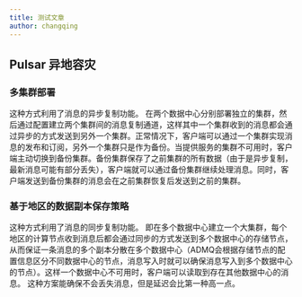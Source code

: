 ```yaml
---
title: 测试文章
author: changqing
---
```


## Pulsar 异地容灾

### 多集群部署

这种方式利用了消息的异步复制功能。
在两个数据中心分别部署独立的集群，然后通过配置建立两个集群间的消息复制通道，这样其中一个集群收到的消息都会通过异步的方式发送到另外一个集群。正常情况下，客户端可以通过一个集群实现消息的发布和订阅，另外一个集群只是作为备份。当提供服务的集群不可用时，客户端主动切换到备份集群。备份集群保存了之前集群的所有数据（由于是异步复制，最新消息可能有部分丢失），客户端就可以通过备份集群继续处理消息。同时，客户端发送到备份集群的消息会在之前集群恢复后发送到之前的集群。

<!-- more -->

### 基于地区的数据副本保存策略

这种方式利用了消息的同步复制功能。
即在多个数据中心建立一个大集群，每个地区的计算节点收到消息后都会通过同步的方式发送到多个数据中心的存储节点，从而保证一条消息的多个副本分散在多个数据中心（ADMQ会根据存储节点的配置信息区分不同数据中心的节点，消息写入时就可以确保消息写入到多个数据中心的节点）。这样一个数据中心不可用时，客户端可以读取到存在其他数据中心的消息。
这种方案能确保不会丢失消息，但是延迟会比第一种高一点。